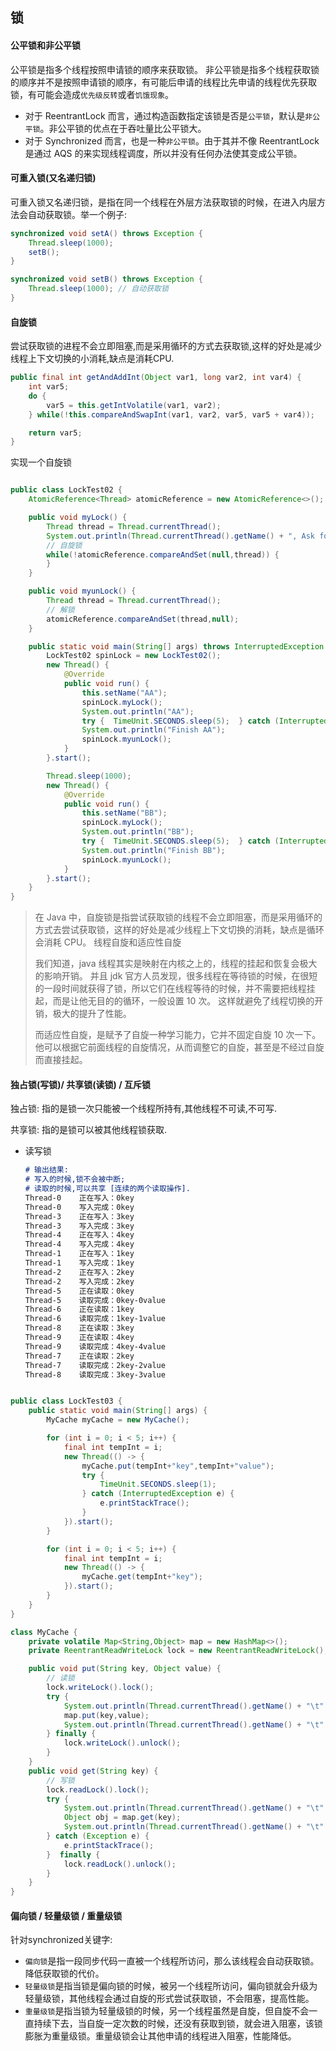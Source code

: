 ## 锁

#### 公平锁和非公平锁

公平锁是指多个线程按照申请锁的顺序来获取锁。
非公平锁是指多个线程获取锁的顺序并不是按照申请锁的顺序，有可能后申请的线程比先申请的线程优先获取锁，有可能会造成`优先级反转`或者`饥饿现象`。

+   对于 ReentrantLock 而言，通过构造函数指定该锁是否是`公平锁`，默认是`非公平锁`。非公平锁的优点在于吞吐量比公平锁大。
+   对于 Synchronized 而言，也是一种`非公平锁`。由于其并不像 ReentrantLock 是通过 AQS 的来实现线程调度，所以并没有任何办法使其变成公平锁。



#### 可重入锁(又名递归锁)

可重入锁又名递归锁，是指在同一个线程在外层方法获取锁的时候，在进入内层方法会自动获取锁。举一个例子:

```java
synchronized void setA() throws Exception {
    Thread.sleep(1000);
    setB();
}

synchronized void setB() throws Exception {
    Thread.sleep(1000); // 自动获取锁
}
```

#### 自旋锁

尝试获取锁的进程不会立即阻塞,而是采用循环的方式去获取锁,这样的好处是减少线程上下文切换的小消耗,缺点是消耗CPU.

```java
public final int getAndAddInt(Object var1, long var2, int var4) {
    int var5;
    do {
        var5 = this.getIntVolatile(var1, var2);
    } while(!this.compareAndSwapInt(var1, var2, var5, var5 + var4));

    return var5;
}
```

实现一个自旋锁

```java

public class LockTest02 {
    AtomicReference<Thread> atomicReference = new AtomicReference<>();

    public void myLock() {
        Thread thread = Thread.currentThread();
        System.out.println(Thread.currentThread().getName() + ", Ask for lock");
		// 自旋锁
        while(!atomicReference.compareAndSet(null,thread)) {
        }
    }

    public void myunLock() {
        Thread thread = Thread.currentThread();
		// 解锁
        atomicReference.compareAndSet(thread,null);
    }

    public static void main(String[] args) throws InterruptedException {
        LockTest02 spinLock = new LockTest02();
        new Thread() {
            @Override
            public void run() {
                this.setName("AA");
                spinLock.myLock();
                System.out.println("AA");
                try {  TimeUnit.SECONDS.sleep(5);  } catch (InterruptedException e) {  e.printStackTrace(); }
                System.out.println("Finish AA");
                spinLock.myunLock();
            }
        }.start();

        Thread.sleep(1000);
        new Thread() {
            @Override
            public void run() {
                this.setName("BB");
                spinLock.myLock();
                System.out.println("BB");
                try {  TimeUnit.SECONDS.sleep(5);  } catch (InterruptedException e) { e.printStackTrace(); }
                System.out.println("Finish BB");
                spinLock.myunLock();
            }
        }.start();
    }
}

```

>   在 Java 中，自旋锁是指尝试获取锁的线程不会立即阻塞，而是采用循环的方式去尝试获取锁，这样的好处是减少线程上下文切换的消耗，缺点是循环会消耗 CPU。
>   线程自旋和适应性自旋
>
>   我们知道，java 线程其实是映射在内核之上的，线程的挂起和恢复会极大的影响开销。
>   并且 jdk 官方人员发现，很多线程在等待锁的时候，在很短的一段时间就获得了锁，所以它们在线程等待的时候，并不需要把线程挂起，而是让他无目的的循环，一般设置 10 次。
>   这样就避免了线程切换的开销，极大的提升了性能。
>
>   而适应性自旋，是赋予了自旋一种学习能力，它并不固定自旋 10 次一下。
>   他可以根据它前面线程的自旋情况，从而调整它的自旋，甚至是不经过自旋而直接挂起。



#### 独占锁(写锁)/ 共享锁(读锁) / 互斥锁

独占锁: 指的是锁一次只能被一个线程所持有,其他线程不可读,不可写.

共享锁: 指的是锁可以被其他线程锁获取.

+   读写锁

    ```markdown
    # 输出结果:
    # 写入的时候,锁不会被中断;
    # 读取的时候,可以共享 [连续的两个读取操作].
    Thread-0	正在写入：0key
    Thread-0	写入完成：0key
    Thread-3	正在写入：3key
    Thread-3	写入完成：3key
    Thread-4	正在写入：4key
    Thread-4	写入完成：4key
    Thread-1	正在写入：1key
    Thread-1	写入完成：1key
    Thread-2	正在写入：2key
    Thread-2	写入完成：2key
    Thread-5	正在读取：0key
    Thread-5	读取完成：0key-0value
    Thread-6	正在读取：1key
    Thread-6	读取完成：1key-1value
    Thread-8	正在读取：3key
    Thread-9	正在读取：4key
    Thread-9	读取完成：4key-4value
    Thread-7	正在读取：2key
    Thread-7	读取完成：2key-2value
    Thread-8	读取完成：3key-3value
    ```

```java

public class LockTest03 {
    public static void main(String[] args) {
        MyCache myCache = new MyCache();

        for (int i = 0; i < 5; i++) {
            final int tempInt = i;
            new Thread(() -> {
                myCache.put(tempInt+"key",tempInt+"value");
                try {
                    TimeUnit.SECONDS.sleep(1);
                } catch (InterruptedException e) {
                    e.printStackTrace();
                }
            }).start();
        }

        for (int i = 0; i < 5; i++) {
            final int tempInt = i;
            new Thread(() -> {
                myCache.get(tempInt+"key");
            }).start();
        }
    }
}

class MyCache {
    private volatile Map<String,Object> map = new HashMap<>();
    private ReentrantReadWriteLock lock = new ReentrantReadWriteLock();

    public void put(String key, Object value) {
        // 读锁
        lock.writeLock().lock();
        try {
            System.out.println(Thread.currentThread().getName() + "\t" + "正在写入：" + key);
            map.put(key,value);
            System.out.println(Thread.currentThread().getName() + "\t" + "写入完成：" + key);
        } finally {
            lock.writeLock().unlock();
        }
    }
    public void get(String key) {
        // 写锁
        lock.readLock().lock();
        try {
            System.out.println(Thread.currentThread().getName() + "\t" + "正在读取：" + key);
            Object obj = map.get(key);
            System.out.println(Thread.currentThread().getName() + "\t" + "读取完成：" + key + "-" + obj);
        } catch (Exception e) {
            e.printStackTrace();
        }  finally {
            lock.readLock().unlock();
        }
    }
}
```



#### 偏向锁 / 轻量级锁 / 重量级锁

针对synchronized关键字: 

+   `偏向锁`是指一段同步代码一直被一个线程所访问，那么该线程会自动获取锁。降低获取锁的代价。
+   `轻量级锁`是指当锁是偏向锁的时候，被另一个线程所访问，偏向锁就会升级为轻量级锁，其他线程会通过自旋的形式尝试获取锁，不会阻塞，提高性能。
+   `重量级锁`是指当锁为轻量级锁的时候，另一个线程虽然是自旋，但自旋不会一直持续下去，当自旋一定次数的时候，还没有获取到锁，就会进入阻塞，该锁膨胀为重量级锁。重量级锁会让其他申请的线程进入阻塞，性能降低。
